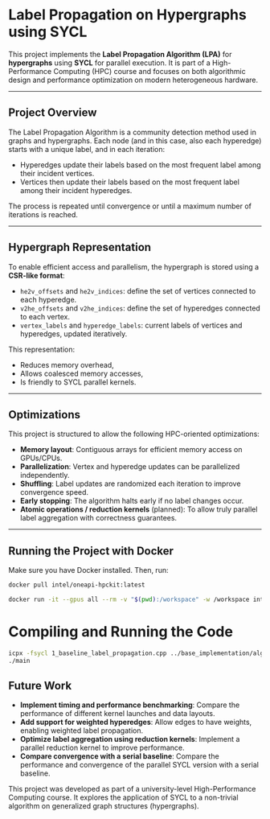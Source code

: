 # Label Propagation on Hypergraphs using SYCL

This project implements the **Label Propagation Algorithm (LPA)** for **hypergraphs** using **SYCL** for parallel execution. It is part of a High-Performance Computing (HPC) course and focuses on both algorithmic design and performance optimization on modern heterogeneous hardware.

---

## Project Overview

The Label Propagation Algorithm is a community detection method used in graphs and hypergraphs. Each node (and in this case, also each hyperedge) starts with a unique label, and in each iteration:
- Hyperedges update their labels based on the most frequent label among their incident vertices.
- Vertices then update their labels based on the most frequent label among their incident hyperedges.

The process is repeated until convergence or until a maximum number of iterations is reached.

---

## Hypergraph Representation

To enable efficient access and parallelism, the hypergraph is stored using a **CSR-like format**:

- `he2v_offsets` and `he2v_indices`: define the set of vertices connected to each hyperedge.
- `v2he_offsets` and `v2he_indices`: define the set of hyperedges connected to each vertex.
- `vertex_labels` and `hyperedge_labels`: current labels of vertices and hyperedges, updated iteratively.

This representation:
- Reduces memory overhead,
- Allows coalesced memory accesses,
- Is friendly to SYCL parallel kernels.

---

## Optimizations

This project is structured to allow the following HPC-oriented optimizations:

- **Memory layout**: Contiguous arrays for efficient memory access on GPUs/CPUs.
- **Parallelization**: Vertex and hyperedge updates can be parallelized independently.
- **Shuffling**: Label updates are randomized each iteration to improve convergence speed.
- **Early stopping**: The algorithm halts early if no label changes occur.
- **Atomic operations / reduction kernels** (planned): To allow truly parallel label aggregation with correctness guarantees.

---

## Running the Project with Docker

Make sure you have Docker installed. Then, run:

```bash
docker pull intel/oneapi-hpckit:latest

docker run -it --gpus all --rm -v "$(pwd):/workspace" -w /workspace intel/oneapi-hpckit:latest /bin/bash
```

# Compiling and Running the Code

```bash
icpx -fsycl 1_baseline_label_propagation.cpp ../base_implementation/algoritmhs.cpp ../base_implementation/utils.cpp -o label_prop.exe
./main
```

Future Work
----------------

- **Implement timing and performance benchmarking**: Compare the performance of different kernel launches and data layouts.
- **Add support for weighted hyperedges**: Allow edges to have weights, enabling weighted label propagation.
- **Optimize label aggregation using reduction kernels**: Implement a parallel reduction kernel to improve performance.
- **Compare convergence with a serial baseline**: Compare the performance and convergence of the parallel SYCL version with a serial baseline.

This project was developed as part of a university-level High-Performance Computing course. It explores the application of SYCL to a non-trivial algorithm on generalized graph structures (hypergraphs).
